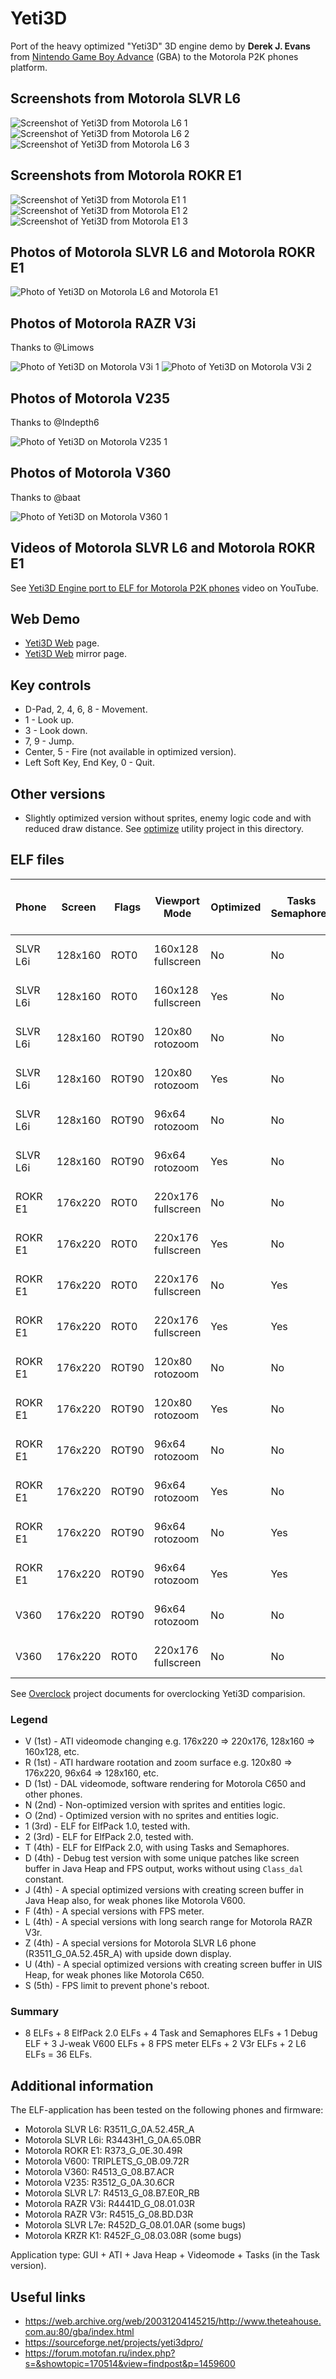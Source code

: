 Yeti3D
======

Port of the heavy optimized "Yeti3D" 3D engine demo by **Derek J. Evans** from [Nintendo Game Boy Advance](https://en.wikipedia.org/wiki/Game_Boy_Advance) (GBA) to the Motorola P2K phones platform.

## Screenshots from Motorola SLVR L6

![Screenshot of Yeti3D from Motorola L6 1](../images/Screenshot_Yeti3D_L6_1.png) ![Screenshot of Yeti3D from Motorola L6 2](../images/Screenshot_Yeti3D_L6_2.png) ![Screenshot of Yeti3D from Motorola L6 3](../images/Screenshot_Yeti3D_L6_3.png)

## Screenshots from Motorola ROKR E1

![Screenshot of Yeti3D from Motorola E1 1](../images/Screenshot_Yeti3D_E1_1.png) ![Screenshot of Yeti3D from Motorola E1 2](../images/Screenshot_Yeti3D_E1_2.png) ![Screenshot of Yeti3D from Motorola E1 3](../images/Screenshot_Yeti3D_E1_3.png)

## Photos of Motorola SLVR L6 and Motorola ROKR E1

![Photo of Yeti3D on Motorola L6 and Motorola E1](../images/Photo_Yeti3D_L6_E1_1.jpg)

## Photos of Motorola RAZR V3i

Thanks to @Limows

![Photo of Yeti3D on Motorola V3i 1](../images/Photo_Yeti3D_V3i_1.jpg) ![Photo of Yeti3D on Motorola V3i 2](../images/Photo_Yeti3D_V3i_2.jpg)

## Photos of Motorola V235

Thanks to @Indepth6

![Photo of Yeti3D on Motorola V235 1](../images/Photo_Yeti3D_V235_1.jpg)

## Photos of Motorola V360

Thanks to @baat

![Photo of Yeti3D on Motorola V360 1](../images/Photo_Yeti3D_V360_1.jpg)

## Videos of Motorola SLVR L6 and Motorola ROKR E1

See [Yeti3D Engine port to ELF for Motorola P2K phones](https://www.youtube.com/watch?v=HqgMxK00QFg) video on YouTube.

## Web Demo

* [Yeti3D Web](https://lab.exlmoto.ru/y3d/) page.
* [Yeti3D Web](https://exlmotodev.github.io/y3d/) mirror page.

## Key controls

* D-Pad, 2, 4, 6, 8 - Movement.
* 1 - Look up.
* 3 - Look down.
* 7, 9 - Jump.
* Center, 5 - Fire (not available in optimized version).
* Left Soft Key, End Key, 0 - Quit.

## Other versions

* Slightly optimized version without sprites, enemy logic code and with reduced draw distance. See [optimize](optimize) utility project in this directory.

## ELF files

| Phone    | Screen  | Flags | Viewport <br /> Mode       | Optimized | Tasks <br /> Semaphores | Fixed FPS  | FPS <br /> (avg, min-max) | ELF filename         |
|----------|---------|-------|----------------------------|-----------|-------------------------|------------|---------------------------|----------------------|
| SLVR L6i | 128x160 | ROT0  | 160x128 <br /> fullscreen  | No        | No                      | 30.0       | 5.58 <br /> 5.4-5.7       | Y3D_VN1_160x128.elf  |
| SLVR L6i | 128x160 | ROT0  | 160x128 <br /> fullscreen  | Yes       | No                      | 30.0       | 5.64 <br /> 5.5-5.7       | Y3D_VO1_160x128.elf  |
| SLVR L6i | 128x160 | ROT90 | 120x80 <br /> rotozoom     | No        | No                      | 30.0       | 8.20 <br /> 7.8-8.5       | Y3D_RN1_120x80.elf   |
| SLVR L6i | 128x160 | ROT90 | 120x80 <br /> rotozoom     | Yes       | No                      | 30.0       | 8.23 <br /> 7.8-8.6       | Y3D_RO1_120x80.elf   |
| SLVR L6i | 128x160 | ROT90 | 96x64 <br /> rotozoom      | No        | No                      | 30.0       | 10.15 <br /> 9.9-10.4     | Y3D_RN1_96x64.elf    |
| SLVR L6i | 128x160 | ROT90 | 96x64 <br /> rotozoom      | Yes       | No                      | 30.0       | 10.18 <br /> 9.3-10.5     | Y3D_RO1_96x64.elf    |
| ROKR E1  | 176x220 | ROT0  | 220x176 <br /> fullscreen  | No        | No                      | 30.0       | 3.74 <br /> 3.4-4.0       | Y3D_VN1_220x176.elf  |
| ROKR E1  | 176x220 | ROT0  | 220x176 <br /> fullscreen  | Yes       | No                      | 30.0       | 3.91 <br /> 3.7-4.0       | Y3D_VO1_220x176.elf  |
| ROKR E1  | 176x220 | ROT0  | 220x176 <br /> fullscreen  | No        | Yes                     | 1000.0     | 2.83 <br /> 3.0-2.7       | Y3D_VN2T_220x176.elf |
| ROKR E1  | 176x220 | ROT0  | 220x176 <br /> fullscreen  | Yes       | Yes                     | 1000.0     | 2.83 <br /> 3.0-2.8       | Y3D_VO2T_220x176.elf |
| ROKR E1  | 176x220 | ROT90 | 120x80 <br /> rotozoom     | No        | No                      | 30.0       | 8.40 <br /> 7.4-8.6       | Y3D_RN1_120x80.elf   |
| ROKR E1  | 176x220 | ROT90 | 120x80 <br /> rotozoom     | Yes       | No                      | 30.0       | 8.40 <br /> 7.0-8.6       | Y3D_RO1_120x80.elf   |
| ROKR E1  | 176x220 | ROT90 | 96x64 <br /> rotozoom      | No        | No                      | 30.0       | 9.90 <br /> 8.5-10.1      | Y3D_RN1_96x64.elf    |
| ROKR E1  | 176x220 | ROT90 | 96x64 <br /> rotozoom      | Yes       | No                      | 30.0       | 11.15 <br /> 8.6-12.0     | Y3D_RO1_96x64.elf    |
| ROKR E1  | 176x220 | ROT90 | 96x64 <br /> rotozoom      | No        | Yes                     | 1000.0     | 8.04 <br /> 7.5-8.6       | Y3D_RN2T_96x64.elf   |
| ROKR E1  | 176x220 | ROT90 | 96x64 <br /> rotozoom      | Yes       | Yes                     | 1000.0     | 8.12 <br /> 7.5-8.6       | Y3D_RO2T_96x64.elf   |
| V360     | 176x220 | ROT90 | 96x64 <br /> rotozoom      | No        | No                      | 30.0       | 9.98 <br /> 6.2-12.1      | Y3D_RN1_96x64.elf    |
| V360     | 176x220 | ROT0  | 220x176 <br /> fullscreen  | No        | No                      | 30.0       | 3.64 <br /> 2.7-5.0       | Y3D_VN1D_220x176.elf |

See [Overclock](../Overclock) project documents for overclocking Yeti3D comparision.

### Legend

* V (1st) - ATI videomode changing e.g. 176x220 => 220x176, 128x160 => 160x128, etc.
* R (1st) - ATI hardware rootation and zoom surface e.g. 120x80 => 176x220, 96x64 => 128x160, etc.
* D (1st) - DAL videomode, software rendering for Motorola C650 and other phones.
* N (2nd) - Non-optimized version with sprites and entities logic.
* O (2nd) - Optimized version with no sprites and entities logic.
* 1 (3rd) - ELF for ElfPack 1.0, tested with.
* 2 (3rd) - ELF for ElfPack 2.0, tested with.
* T (4th) - ELF for ElfPack 2.0, with using Tasks and Semaphores.
* D (4th) - Debug test version with some unique patches like screen buffer in Java Heap and FPS output, works without using `Class_dal` constant.
* J (4th) - A special optimized versions with creating screen buffer in Java Heap also, for weak phones like Motorola V600.
* F (4th) - A special versions with FPS meter.
* L (4th) - A special versions with long search range for Motorola RAZR V3r.
* Z (4th) - A special versions for Motorola SLVR L6 phone (R3511_G_0A.52.45R_A) with upside down display.
* U (4th) - A special optimized versions with creating screen buffer in UIS Heap, for weak phones like Motorola C650.
* S (5th) - FPS limit to prevent phone's reboot.

### Summary

* 8 ELFs + 8 ElfPack 2.0 ELFs + 4 Task and Semaphores ELFs + 1 Debug ELF + 3 J-weak V600 ELFs + 8 FPS meter ELFs + 2 V3r ELFs + 2 L6 ELFs = 36 ELFs.

## Additional information

The ELF-application has been tested on the following phones and firmware:

* Motorola SLVR L6: R3511_G_0A.52.45R_A
* Motorola SLVR L6i: R3443H1_G_0A.65.0BR
* Motorola ROKR E1: R373_G_0E.30.49R
* Motorola V600: TRIPLETS_G_0B.09.72R
* Motorola V360: R4513_G_08.B7.ACR
* Motorola V235: R3512_G_0A.30.6CR
* Motorola SLVR L7: R4513_G_08.B7.E0R_RB
* Motorola RAZR V3i: R4441D_G_08.01.03R
* Motorola RAZR V3r: R4515_G_08.BD.D3R
* Motorola SLVR L7e: R452D_G_08.01.0AR (some bugs)
* Motorola KRZR K1:  R452F_G_08.03.08R (some bugs)

Application type: GUI + ATI + Java Heap + Videomode + Tasks (in the Task version).

## Useful links

* https://web.archive.org/web/20031204145215/http://www.theteahouse.com.au:80/gba/index.html
* https://sourceforge.net/projects/yeti3dpro/
* https://forum.motofan.ru/index.php?s=&showtopic=170514&view=findpost&p=1459600
